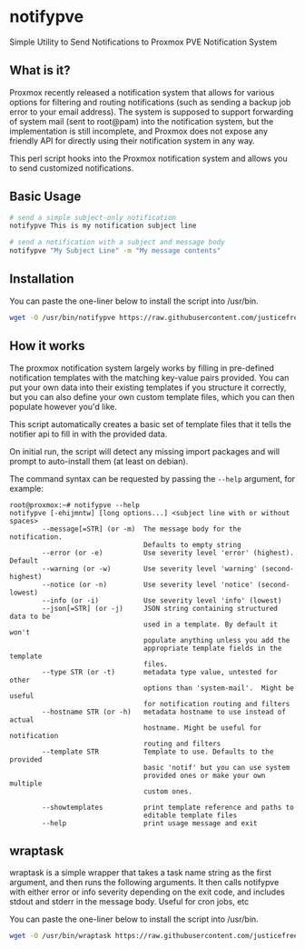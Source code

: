 # notifypve
Simple Utility to Send Notifications to Proxmox PVE Notification System

## What is it?
Proxmox recently released a notification system that allows for various options for filtering and routing notifications (such as sending a backup job error to your email address).  The system is supposed to support forwarding of system mail (sent to root@pam) into the notification system, but the implementation is still incomplete, and Proxmox does not expose any friendly API for directly using their notification system in any way.

This perl script hooks into the Proxmox notification system and allows you to send customized notifications.

## Basic Usage

```bash
# send a simple subject-only notification
notifypve This is my notification subject line

# send a notification with a subject and message body
notifypve "My Subject Line" -m "My message contents"
```

## Installation

You can paste the one-liner below to install the script into /usr/bin.

```bash
wget -O /usr/bin/notifypve https://raw.githubusercontent.com/justicefreed/notifypve/refs/heads/main/notifypve.pl && chmod +x /usr/bin/notifypve && /usr/bin/notifypve --help
```

## How it works

The proxmox notification system largely works by filling in pre-defined notification templates with the matching key-value pairs provided.  You can put your own data into their existing templates if you structure it correctly, but you can also define your own custom template files, which you can then populate however you'd like.

This script automatically creates a basic set of template files that it tells the notifier api to fill in with the provided data.

On initial run, the script will detect any missing import packages and will prompt to auto-install them (at least on debian).

The command syntax can be requested by passing the `--help` argument, for example:

```
root@proxmox:~# notifypve --help
notifypve [-ehijmntw] [long options...] <subject line with or without spaces>
        --message[=STR] (or -m)  The message body for the notification.
                                 Defaults to empty string
        --error (or -e)          Use severity level 'error' (highest). Default
        --warning (or -w)        Use severity level 'warning' (second-highest)
        --notice (or -n)         Use severity level 'notice' (second-lowest)
        --info (or -i)           Use severity level 'info' (lowest)
        --json[=STR] (or -j)     JSON string containing structured data to be
                                 used in a template. By default it won't
                                 populate anything unless you add the
                                 appropriate template fields in the template
                                 files.
        --type STR (or -t)       metadata type value, untested for other
                                 options than 'system-mail'.  Might be useful
                                 for notification routing and filters
        --hostname STR (or -h)   metadata hostname to use instead of actual
                                 hostname. Might be useful for notification
                                 routing and filters
        --template STR           Template to use. Defaults to the provided
                                 basic 'notif' but you can use system
                                 provided ones or make your own multiple
                                 custom ones.

        --showtemplates          print template reference and paths to
                                 editable template files
        --help                   print usage message and exit
```

## wraptask

wraptask is a simple wrapper that takes a task name string as the first argument, and then runs the following arguments. It then calls notifypve with either error or info severity depending on the exit code, and includes stdout and stderr in the message body.  Useful for cron jobs, etc

You can paste the one-liner below to install the script into /usr/bin.

```bash
wget -O /usr/bin/wraptask https://raw.githubusercontent.com/justicefreed/notifypve/refs/heads/main/wraptask && chmod +x /usr/bin/wraptask
```
